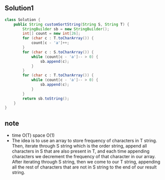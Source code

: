 ## Solution1
``` java
class Solution {
    public String customSortString(String S, String T) {
        StringBuilder sb = new StringBuilder();
        int[] count = new int[26];
        for (char c : T.toCharArray()) {
            count[c - 'a']++;
        }
        for (char c : S.toCharArray()) {
            while (count[c - 'a']-- > 0) {
                sb.append(c);
            }
        }
        for (char c : T.toCharArray()) {
            while (count[c - 'a']-- > 0) {
                sb.append(c);
            }
        }
        return sb.toString();
    }
}
```

## note
* time O(T) space O(1)
* The idea is to use an array to store frequency of characters in T string. Then, iterate through S string which is the order 
string, append all characters in S that are also present in T, and each time appending characters we decrement the frequency 
of that character in our array. After iterating through S string, then we come to our T string, appending all the rest of 
characters that are not in S string to the end of our result string.
